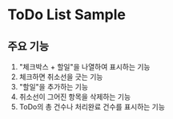 # ToDo List Sample

## 주요 기능

1. "체크박스 + 할일"을 나열하여 표시하는 기능
2. 체크하면 취소선을 긋는 기능
3. "할일"을 추가하는 기능
4. 취소선이 그어진 항목을 삭제하는 기능
5. ToDo의 총 건수나 처리완료 건수를 표시하는 기능